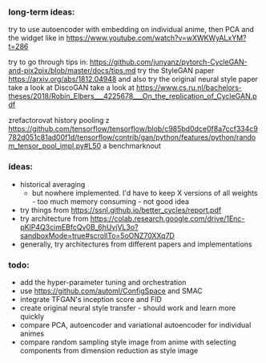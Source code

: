 ### long-term ideas:

try to use autoencoder with embedding on individual anime, then PCA and the widget like in https://www.youtube.com/watch?v=wXWKWyALxYM?t=286

try to go through tips in: https://github.com/junyanz/pytorch-CycleGAN-and-pix2pix/blob/master/docs/tips.md
try the StyleGAN paper https://arxiv.org/abs/1812.04948
and also try the original neural style paper
take a look at DiscoGAN
take a look at https://www.cs.ru.nl/bachelors-theses/2018/Robin_Elbers___4225678___On_the_replication_of_CycleGAN.pdf

zrefactorovat history pooling z https://github.com/tensorflow/tensorflow/blob/c985bd0dce0f8a7ccf334c9782d051c81ad00f1d/tensorflow/contrib/gan/python/features/python/random_tensor_pool_impl.py#L50
a benchmarknout

### ideas:
- historical averaging 
    - but nowhere implemented. I'd have to keep X versions of all weights - too much memory consuming - not good idea
- try things from https://ssnl.github.io/better_cycles/report.pdf
- try architecture from https://colab.research.google.com/drive/1Enc-pKlP4Q3cimEBfcQv0B_6hUvjVL3o?sandboxMode=true#scrollTo=5oONZ70XXq7D
- generally, try architectures from different papers and implementations

### todo:
- add the hyper-parameter tuning and orchestration
- use https://github.com/automl/ConfigSpace and SMAC
- integrate TFGAN's inception score and FID
- create original neural style transfer - should work and learn more quickly
- compare PCA, autoencoder and variational autoencoder for individual animes
- compare random sampling style image from anime with selecting components from dimension reduction as style image